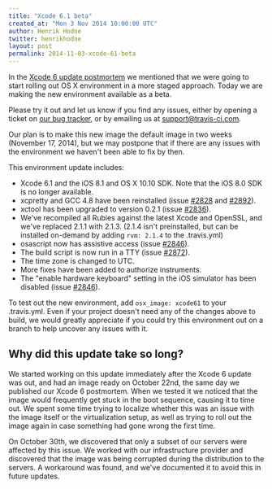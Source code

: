 ```yaml
---
title: "Xcode 6.1 beta"
created_at: "Mon 3 Nov 2014 10:00:00 UTC"
author: Henrik Hodne
twitter: henrikhodne
layout: post
permalink: 2014-11-03-xcode-61-beta
---
```


In the [Xcode 6 update postmortem](/2014-10-22-xcode-6-update-postmortem/) we mentioned that we were going to start rolling out OS X environment in a more staged approach. Today we are making the new environment available as a beta.

Please try it out and let us know if you find any issues, either by opening a ticket on [our bug tracker](https://github.com/travis-ci/travis-ci/issues), or by emailing us at [support@travis-ci.com](mailto:support@travis-ci.com).

Our plan is to make this new image the default image in two weeks (November 17, 2014), but we may postpone that if there are any issues with the environment we haven't been able to fix by then.

This environment update includes:

- Xcode 6.1 and the iOS 8.1 and OS X 10.10 SDK. Note that the iOS 8.0 SDK is no longer available.
- xcpretty and GCC 4.8 have been reinstalled (issue [#2828](https://github.com/travis-ci/travis-ci/issues/2828) and [#2892](https://github.com/travis-ci/travis-ci/issues/2892)).
- xctool has been upgraded to version 0.2.1 (issue [#2836](https://github.com/travis-ci/travis-ci/issues/2836)).
- We've recompiled all Rubies against the latest Xcode and OpenSSL, and we've replaced 2.1.1 with 2.1.3. (2.1.4 isn't preinstalled, but can be installed on-demand by adding `rvm: 2.1.4` to the .travis.yml)
- osascript now has assistive access (issue [#2846](https://github.com/travis-ci/travis-ci/issues/2846)).
- The build script is now run in a TTY (issue [#2872](https://github.com/travis-ci/travis-ci/issues/2872)).
- The time zone is changed to UTC.
- More fixes have been added to authorize instruments.
- The "enable hardware keyboard" setting in the iOS simulator has been disabled (issue [#2846](https://github.com/travis-ci/travis-ci/issues/2846)).

To test out the new environment, add `osx_image: xcode61` to your .travis.yml. Even if your project doesn't need any of the changes above to build, we would greatly appreciate if you could try this environment out on a branch to help uncover any issues with it.

## Why did this update take so long?

We started working on this update immediately after the Xcode 6 update was out, and had an image ready on October 22nd, the same day we published our Xcode 6 postmortem. When we tested it we noticed that the image would frequently get stuck in the boot sequence, causing it to time out. We spent some time trying to localize whether this was an issue with the image itself or the virtualization setup, as well as trying to roll out the image again in case something had gone wrong the first time.

On October 30th, we discovered that only a subset of our servers were affected by this issue. We worked with our infrastructure provider and discovered that the image was being corrupted during the distribution to the servers. A workaround was found, and we've documented it to avoid this in future updates.
